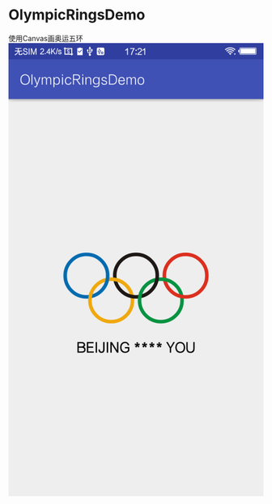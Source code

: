 # OlympicRingsDemo
使用Canvas画奥运五环
![screenshot](https://github.com/ligen4w/OlympicRingsDemo/blob/master/screenshot.png?raw=true)
